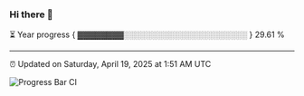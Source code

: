 ### Hi there 👋

⏳ Year progress { ▓▓▓▓▓▓▓▓░░░░░░░░░░░░░░░░░░░░░░ } 29.61 %

---

⏰ Updated on Saturday, April 19, 2025 at 1:51 AM UTC

![Progress Bar CI](https://github.com/arthurbuhl/arthurbuhl/workflows/Progress%20Bar%20CI/badge.svg)
